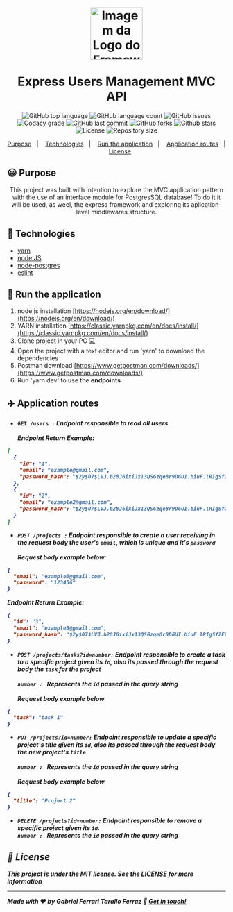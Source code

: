 <h1 align="center">
  <img alt="Imagem da Logo do Framework express.js" src="https://upload.wikimedia.org/wikipedia/commons/6/64/Expressjs.png" height="120" /><br><br> Express Users Management MVC API
</h1>

<p align="center">
  <img alt="GitHub top language" src="https://img.shields.io/github/languages/top/gftf2011/express-mvc">
  
  <img alt="GitHub language count" src="https://img.shields.io/github/languages/count/gftf2011/express-mvc">
  
  <img alt="GitHub issues" src="https://img.shields.io/github/issues/gftf2011/express-mvc">

  <img alt="Codacy grade" src="https://img.shields.io/codacy/grade/57da729bfb76423189a1dd294ffdcb59">
  
  <img alt="GitHub last commit" src="https://img.shields.io/github/last-commit/gftf2011/express-mvc">

  <img alt="GitHub forks" src="https://img.shields.io/github/forks/gftf2011/express-mvc">

  <img alt="Github stars" src="https://img.shields.io/github/stars/gftf2011/express-mvc">

  <img alt="License" src="https://img.shields.io/github/license/gftf2011/express-mvc">

  <img alt="Repository size" src="https://img.shields.io/github/repo-size/gftf2011/express-mvc">
</p>

<p align="center">
  <a href="#smiley-purpose">Purpose</a>&nbsp;&nbsp;&nbsp;|&nbsp;&nbsp;&nbsp;
  <a href="#rocket-technologies">Technologies</a>&nbsp;&nbsp;&nbsp;|&nbsp;&nbsp;&nbsp;
  <a href="#car-run-the-application">Run the application</a>&nbsp;&nbsp;&nbsp;|&nbsp;&nbsp;&nbsp;
  <a href="#airplane-application-routes">Application routes</a>&nbsp;&nbsp;&nbsp;|&nbsp;&nbsp;&nbsp;
  <a href="#memo-license">License</a>
</p>

## :smiley: Purpose

<p align="center">
  This project was built with intention to explore the MVC application pattern with the use of an interface module for PostgresSQL database! To do it it will be used, as weel, the express framework and exploring its aplication-level middlewares structure.
</p>

## :rocket: Technologies

-   [yarn](https://classic.yarnpkg.com/lang/en/)
-   [node.JS](https://nodejs.org/en/)
-   [node-postgres](https://node-postgres.com/)
-   [eslint](https://eslint.org/)

## :car: Run the application

1.   node.js installation [https://nodejs.org/en/download/](https://nodejs.org/en/download/)
2.   YARN installation [https://classic.yarnpkg.com/en/docs/install/](https://classic.yarnpkg.com/en/docs/install/)
3.   Clone project in your PC :computer:
4.   Open the project with a text editor and run 'yarn' to download the dependencies
5.   Postman download [https://www.getpostman.com/downloads/](https://www.getpostman.com/downloads/)
6.   Run 'yarn dev' to use the <strong>endpoints<strong/>

## :airplane: Application routes

-   <strong>`GET /users :`<strong/> <i>Endpoint responsible to read all users<i/><br/><br/>
Endpoint Return Example:
```json
[
  {
    "id": "1",
    "email": "example@gmail.com",
    "password_hash": "$2y$07$LVJ.b28J6ixiJx13QSGzqe8r9DGUI.biuF.lRIgSf2EXALCtIITci"
  },
  {
    "id": "2",
    "email": "example2@gmail.com",
    "password_hash": "$2y$07$LVJ.b28J6ixiJx13QSGzqe8r9DGUI.biuF.lRIgSf2EXALCtIITci"
  }
]
```

-   <strong>`POST /projects :`<strong/> <i>Endpoint responsible to create a user receiving in the request body the user's `email`, which is unique and it's `password`<i/><br/><br/>
Request body example below:
```json
{
  "email": "example3@gmail.com",
  "password": "123456"
}
```
Endpoint Return Example:
```json
{
  "id": "3",
  "email": "example3@gmail.com",
  "password_hash": "$2y$07$LVJ.b28J6ixiJx13QSGzqe8r9DGUI.biuF.lRIgSf2EXALCtIITci"
}
```
-   <strong>`POST /projects/tasks?id=`<strong/><em>`number`<em/><strong>`:`<strong/> <i>Endpoint responsible to create a task to a specific project given its `id`, also its passed through the request body the `task` for the project<i/><br/><br/>
<em>`number : `<em/> Represents the `id` passed in the query string<br/><br/>
Request body example below

```json
{
  "task": "task 1"
}
```
-   <strong>`PUT /projects?id=`<strong/><em>`number`<em/><strong>`:`<strong/> <i>Endpoint responsible to update a specific project's title given its `id`, also its passed through the request body the new project's `title`<i/><br/><br/>
<em>`number : `<em/> Represents the `id` passed in the query string<br/><br/>
Request body example below
```json
{
  "title": "Project 2"
}
```
-   <strong>`DELETE /projects?id=`<strong/><em>`number`<em/><strong>`:`<strong/> <i>Endpoint responsible to remove a specific project given its `id`.<i/><br/>
<em>`number : `<em/> Represents the `id` passed in the query string <br/>

## :memo: License

This project is under the MIT license. See the [LICENSE](https://github.com/gftf2011/express-mvc/blob/master/LICENSE) for more information

---
Made with ♥ by Gabriel Ferrari Tarallo Ferraz :wave: [Get in touch!](https://www.linkedin.com/in/gabriel-ferrari-tarallo-ferraz-7a4218135/)
